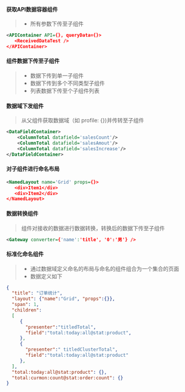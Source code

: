 #### 获取API数据容器组件
> * 所有参数下传至子组件
```xml
<APIContainer API={}, queryData={}>
   <ReceivedDataTest />
</APIContainer>
```

#### 组件数据下传至子组件
> * 数据下传到单一子组件
> * 数据下传到多个不同类型子组件
> * 列表数据下传至个子组件列表

#### 数据域下发组件
> 从父组件获取数据域（如 profile: {})并传转至子组件
```xml
<DataFieldContainer>
    <ColumnTotal datafield='salesCount'/>
    <ColumnTotal datafield='salesAmout'/>
    <ColumnTotal datafield='salesIncrease'/>
</DataFieldContainer>
```

#### 对子组件进行命名布局
```xml
<NamedLayout name='Grid' props={}>
   <div>Item1</div>
   <div>Item2</div>
</NamedLayout>
```

#### 数据转换组件
> 组件对接收的数据进行数据转换，转换后的数据下传至子组件
```xml
<Gateway converter={'name':'title', '0':'男'} />
```

#### 标准化命名组件
> * 通过数据域定义命名的布局与命名的组件组合为一个集合的页面
> * 数据定义如下
```json
{
  "title": "订单统计",
  "layout": {"name":"Grid", "props":{}}, 
  "span": 1,
  "children":
  [
     {
       "presenter":"titledTotal",
       "field":"total:today:all@stat:product",
     },
     {
       "presenter":" titledClusterTotal",
       "field":"total:today:all@stat:product"
     },
  ],
  "total:today:all@stat:product": {},
  "total:curmon:count@stat:order:count": {}
}
```

